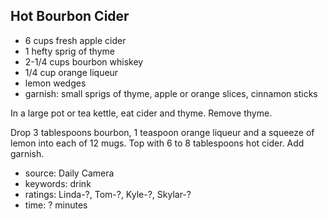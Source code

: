 Hot Bourbon Cider
-----------------

- 6 cups fresh apple cider
- 1 hefty sprig of thyme
- 2-1/4 cups bourbon whiskey
- 1/4 cup orange liqueur
- lemon wedges
- garnish: small sprigs of thyme, apple or orange slices, cinnamon sticks

In a large pot or tea kettle, eat cider and thyme.  Remove thyme.

Drop 3 tablespoons bourbon, 1 teaspoon orange liqueur and a squeeze of
lemon into each of 12 mugs.  Top with 6 to 8 tablespoons hot cider.
Add garnish.

- source: Daily Camera
- keywords: drink
- ratings: Linda-?, Tom-?, Kyle-?, Skylar-?
- time: ? minutes
